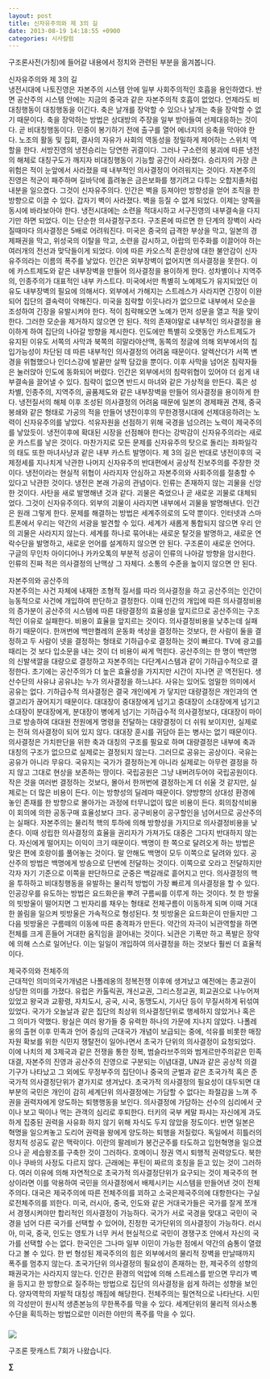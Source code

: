 ```yaml
---
layout: post
title: 신자유주의와 제 3의 길
date: 2013-08-19 14:18:55 +0900
categories: 시사칼럼
---
```

구조론사전(가칭)에 들어갈 내용에서 정치와 관련된 부분을 옮겨봅니다. 


  


신자유주의와 제 3의 길    
냉전시대에 나토진영은 자본주의 시스템 안에 일부 사회주의적인 호흡을 용인하였다. 반면 공산주의 시스템 안에는 지금의 중국과 같은 자본주의적 호흡이 없었다. 언제라도 비대칭행동이 대칭행동을 이긴다. 축은 날개를 장악할 수 있으나 날개는 축을 장악할 수 없기 때문이다. 축을 장악하는 방법은 상대방의 주장을 일부 받아들여 선제대응하는 것이다. 곧 비대칭행동이다. 민중이 봉기하기 전에 출구를 열어 에너지의 응축을 막아야 한다. 노조의 활동 및 집회, 결사의 자유가 사회의 역동성을 정밀하게 제어하는 스위치 역할을 한다. 서방진영의 냉전승리는 당연한 귀결이다. 그러나 구소련의 붕괴에 따른 냉전의 해체로 대칭구도가 깨지자 비대칭행동이 기능할 공간이 사라졌다. 승리자의 가장 큰 위험은 적이 눈앞에서 사라졌을 때 내부적인 의사결정이 어려워지는 것이다. 자본주의 진영은 적군이 패주하며 길바닥에 흘려놓은 금은보화를 챙기려고 다투는 오합지졸처럼 내분을 일으켰다. 그것이 신자유주의다. 인간은 벽을 등져야만 방향성을 얻어 조직을 한 방향으로 이끌 수 있다. 갑자기 벽이 사라졌다. 벽을 등질 수 없게 되었다. 이제는 양쪽을 동시에 바라보아야 한다. 냉전시대에는 소련을 적대시하고 서구진영의 내부결속을 다지기만 하면 되었다. 이는 단순한 의사결정구조다. 구조론에 따르면 한 단계의 장벽이 사라질때마다 의사결정은 5배로 어려워진다. 미국은 중국의 급격한 부상을 막고, 일본의 경제패권을 막고, 위성국의 이탈을 막고, 소련을 감시하고, 아랍의 민주화를 이끌어야 하는 여러개의 전선과 맞닥들이게 되었다. 이에 따른 카오스적 혼란상에 대한 불안감이 신자유주의라는 이름의 폭주를 낳았다. 인간은 외부장벽이 없어지면 의사결정을 못한다. 이에 카스트제도와 같은 내부장벽을 만들어 의사결정을 용이하게 한다. 성차별이나 지역주의, 인종주의가 대표적인 내부 카스트다. 미국에서만 특별히 노예제도가 유지되었던 이유도 내부장벽의 필요에 의해서다. 외부에서 가해지는 스트레스가 사라지면 긴장이 이완되어 집단의 결속력이 약해진다. 미국을 침략할 이웃나라가 없으므로 내부에서 모순을 조성하여 긴장을 유발시켜야 한다. 적이 침략해오면 노예가 먼저 성문을 열고 적을 맞이한다. 그러한 모순을 제거하지 않으면 안 된다. 적의 존재야말로 내부적인 의사결정을 용이하게 하여 집단의 나아갈 방향을 제시한다. 인도에만 특별히 오랫동안 카스트제도가 유지된 이유도 서쪽의 사막과 북쪽의 히말라야산맥, 동쪽의 정글에 의해 외부에서의 침입가능성이 차단된 데 따른 내부적인 의사결정의 어려움 때문이다. 알렉산더가 서쪽 변경을 위협했으나 인더스강에 발끝만 살짝 담갔을 뿐이다. 이후 사막을 넘어온 침략자들은 눌러앉아 인도에 동화되어 버렸다. 인간은 외부에서의 침략위협이 있어야 더 쉽게 내부결속을 끌어낼 수 있다. 침략이 없으면 반드시 마녀와 같은 가상적을 만든다. 혹은 성차별, 인종주의, 지역주의, 골품제도와 같은 내부장벽을 만들어 의사결정을 용이하게 한다. 냉전질서의 해체 이후 조성된 의사결정의 어려움 때문에 일본의 경제패권 견제, 중국봉쇄와 같은 형태로 가공의 적을 만들어 냉전이후의 무한경쟁시대에 선제대응하려는 노력이 신자유주의를 낳았다. 석유자원을 선점하기 위해 국경을 넘으려는 노력이 제국주의를 낳았듯이. 냉전이후에 확대된 시장을 선점해야 한다는 강박감이 신자유주의라는 새로운 카스트를 낳은 것이다. 마찬가지로 모든 문제를 신자유주의 탓으로 돌리는 좌파일각의 태도 또한 마녀사냥과 같은 내부 카스트 발명이다. 제 3의 길은 반대로 냉전이후의 국제정세를 지나치게 낙관한 나머지 신자유주의 반대편에서 공상적 진보주의를 주장한 것이다. 냉전이라는 현실적 위협이 사라지자 안심하고 자본주의와 사회주의를 절충할 수 있다고 낙관한 것이다. 냉전은 본래 가공의 관념이다. 인류는 존재하지 않는 괴물을 신앙한 것이다. 사탄을 새로 발명해낸 것과 같다. 괴물은 죽었으나 곧 새로운 괴물로 대체되었다. 그것이 신자유주의다. 외부의 괴물이 사라지면 내부에서 괴물을 발명해낸다. 인간은 원래 그렇게 한다. 문제를 해결하는 방법은 세계주의로의 도약 뿐이다. 인터넷과 스마트폰에서 우리는 약간의 서광을 발견할 수 있다. 세계가 새롭게 통합되지 않으면 우리 안의 괴물은 사라지지 않는다. 세계를 하나로 묶어내는 새로운 탈것을 발명하고, 새로운 연락수단을 발명하고, 새로운 언어를 설계하지 않으면 안 된다. 구조론이 새로운 언어다. 구글의 무인차 아이디어나 카카오톡의 부분적 성공이 인류의 나아갈 방향을 암시한다. 인류의 진짜 적은 의사결정의 난맥상 그 자체다. 소통의 수준을 높이지 않으면 안 된다. 


  


자본주의와 공산주의    
자본주의는 사건 자체에 내재한 조형적 질서를 따라 의사결정을 하고 공산주의는 인간이 능동적으로 사건에 개입하여 판단하고 결정한다. 이때 인간의 개입에 따른 의사결정비용의 증가분이 공산주의 시스템에 따른 대량결정의 효율성을 앞지르므로 공산주의는 구조적인 이유로 실패한다. 비용이 효율을 앞지르는 것이다. 의사결정비용을 낮추는데 실패하기 때문이다. 한꺼번에 백만켤레의 운동화 색상을 결정하는 것보다, 한 사람이 둘을 결정하고 두 사람이 넷을 결정하는 형태로 기하급수로 결정하는 것이 빠르다. TV에 광고를 때리는 것 보다 입소문을 내는 것이 더 비용이 싸게 먹힌다. 공산주의는 한 명이 백만명의 신발색깔을 대량으로 결정하고 자본주의는 다단계시스템과 같이 기하급수적으로 결정한다. 초기에는 공산주의가 더 높은 효율성을 가지지만 시간이 지나면 곧 역전된다. 생산수단의 사유냐 공유냐는 누가 의사결정을 하느냐다. 사유는 있어도 엄밀한 의미에서 공유는 없다. 기하급수적 의사결정은 결국 개인에게 가 닿지만 대량결정은 개인과의 연결고리가 끊어지기 때문이다. 대대장이 중대장에게 넘기고 중대장이 소대장에게 넘기고 소대장이 분대장에게, 분대장이 병에게 넘기는 기하급수적 의사결정보다, 대대장이 마이크로 방송하여 대대원 전원에게 명령을 전달하는 대량결정이 더 쉬워 보이지만, 실제로는 전혀 의사결정이 되어 있지 않다. 대대장 훈시를 귀담아 듣는 병사는 없기 때문이다. 의사결정은 가치판단을 위한 축과 대칭의 구조를 필요로 하며 대량결정은 내부에 축과 대칭의 구조가 없으므로 실제로는 결정되지 않는다. 그러므로 공유는 공상이다. 국유는 공유가 아니라 무유다. 국유지는 국가가 결정하는게 아니라 실제로는 아무런 결정을 하지 않고 그대로 현상을 보존하는 땅이다. 국립공원은 그냥 내버려두어야 국립공원이다. 작은 것을 여러번 결정하는 것보다, 몰아서 한꺼번에 결정하는게 더 쉬울 것 같지만, 실제로는 더 많은 비용이 든다. 이는 방향성의 딜레마 때문이다. 양방향의 상대성 환경에 놓인 존재를 한 방향으로 몰아가는 과정에 터무니없이 많은 비용이 든다. 회의참석비용이 회의에 의한 공동구매 효율성보다 크다. 공구비용이 공구할인을 넘어서므로 공산주의는 실패다. 자본주의는 물리적 핵의 투하에 의해 방향성을 가지므로 의사결정비용을 낮춘다. 이때 성립한 의사결정의 효율을 권리자가 가져가도 대중은 그다지 반대하지 않는다. 자신에게 떨어지는 이익이 크기 때문이다. 백명이 한 쪽으로 달려오게 하는 방법은 맞은 편에 호랑이를 풀어놓는 것이다. 말 안해도 백명이 모두 이쪽으로 달려와 있다. 공산주의 방법은 백명에게 방송으로 단번에 전달하는 것이다. 이쪽으로 오라고 전달하지만 각자 자기 기준으로 이쪽을 판단하므로 군중은 백갈래로 흩어지고 만다. 의사결정의 핵을 투하하고 비대칭행동을 유발하는 물리적 방법이 가장 빠르게 의사결정을 할 수 있다. 인공강우를 유도하는 방법은 요드화은을 뿌려 구름씨를 이루게 하는 것이다. 첫 한 방울의 빗방울이 떨어지면 그 빈자리를 채우는 형태로 전체구름이 이동하게 되며 이때 거대한 쏠림을 일으켜 빗방울은 가속적으로 형성된다. 첫 빗방울은 요드화은이 만들지만 그 다음 빗방울은 구름떼의 이동에 따른 충격파가 만든다. 약간의 자극이 뇌관역할을 하면 전체를 크게 흔들어 거대한 움직임을 끌어내는 것이다. 뇌관은 기폭만 하고 폭발은 장약에 의해 스스로 일어난다. 이는 일일이 개입하여 의사결정을 하는 것보다 훨씬 더 효율적이다. 


  


제국주의와 전체주의    
근대적인 의미의국가개념은 나폴레옹의 정복전쟁 이후에 생겨났고 예전에는 종교권이 상당한 의미를 가졌다. 유럽은 카톨릭권, 개신교권, 그리스정교권, 회교권으로 나누어져 있었고 왕국과 교황령, 자치도시, 공국, 시국, 동맹도시, 기사단 등이 무질서하게 뒤섞여 있었다. 국가가 오늘날과 같은 집단의 최상위 의사결정단위로 행세하지 않았거나 혹은 그 의미가 약했다. 왕실은 여러 왕가들 중 유력한 하나의 가문에 지나지 않았다. 나폴레옹의 출현 이후 민족과 언어 중심의 근대국가 개념이 보급되는 중에, 석유를 비롯한 매장자원 확보를 위한 식민지 쟁탈전이 일어나면서 초국가 단위의 의사결정이 요청되었다. 이에 나치의 제 3제국과 같은 전쟁을 통한 정복, 범슬라브주의와 범게르만주의같은 민족대결, 자본주의 진영과 공산주의 진영으로 구분되는 이념대결, UN과 같은 공상적 의결기구가 나타났고 그 외에도 무정부주의 집단이나 중국의 군벌과 같은 초국가적 혹은 준국가적 의사결정단위가 곁가지로 생겨났다. 초국가적 의사결정의 필요성이 대두되면 대부분의 국민은 개인이 감히 세계단위 의사결정에는 가담할 수 없다는 좌절감을 느껴 주권을 권력자에게 양도하는 퇴행행동을 보인다. 의사결정에 가담하는 선수의 심리에서 굿이나 보고 떡이나 먹는 관객의 심리로 후퇴한다. 터키의 국부 케말 파샤는 자신에게 과도하게 집중된 권력을 사유화 하지 않기 위해 자식도 두지 않았을 정도이다. 반면 일본은 혁명을 일으켜놓고 도리어 권력을 왕에게 양도하는 퇴행을 저질렀다. 독일에서 히틀러의 정치적 성공도 같은 맥락이다. 이란의 팔레비가 봉건군주를 타도하고 입헌혁명을 일으켰으나 곧 세습왕조를 구축한 것이 그러하다. 호메이니 정권 역시 퇴행적 권력양도다. 북한이나 쿠바의 사정도 다르지 않다. 근래에는 푸틴이 짜르의 호칭을 듣고 있는 것이 그러하다. 여러 이유에 의해 자연적으로 초국가적 의사결정단위가 요구되는 것이 제국주의 현상이라면 이를 악용하여 국민을 의사결정에서 배제시키는 시스템을 만들어낸 것이 전체주의다. 대국은 제국주의에 따른 전체주의를 꾀하고 소국은제국주의에 대항한다는 구실로전체주의를 꾀한다. 미국, 러시아, 중국, 인도와 같은 거대국가들은 국가를 잘게 쪼개서 경쟁시켜야만 합리적인 의사결정이 가능하다. 국가가 서로 국경을 맞대고 국민이 국경을 넘어 다른 국가를 선택할 수 있어야, 진정한 국가단위의 의사결정이 가능하다. 러시아, 미국, 중국, 인도는 영토가 너무 커서 현실적으로 국민이 경쟁구조 안에서 자신의 국가를 선택할 수는 없다. 한국인은 그나마 일부 이민이 가능한 점에서 약간의 숨통이 열렸다고 볼 수 있다. 한 번 형성된 제국주의의 힘은 외부에서의 물리적 장벽을 만날때까지 폭주를 멈추지 않는다. 초국가단위 의사결정의 필요성이 존재하는 한, 제국주의 성향의 패권국가는 사라지지 않는다. 인간은 환경의 억압에 의해 스트레스를 받으면 무리가 벽을 등지고 한 방향으로 질주하는 방법으로 집단의 의사결정을 쉽게 하려는 성향을 보인다. 양자역학의 자발적 대칭성 깨짐에 해당한다. 전체주의는 필연적으로 나타난다. 시민의 각성만이 원시적 생존본능의 무한폭주를 막을 수 있다. 세계단위의 물리적 의사소통 수단을 획득하는 방법으로만 이러한 야만의 폭주를 막을 수 있다. 


  








 ###


  




<p align="left">
  <a href="gujo_podcast/378268"><img src="http://gujoron.com/images/board_pod.gif" /> <br /></a>
</p>

구조론 팟캐스트 7회가 나왔습니다. 



**∑**